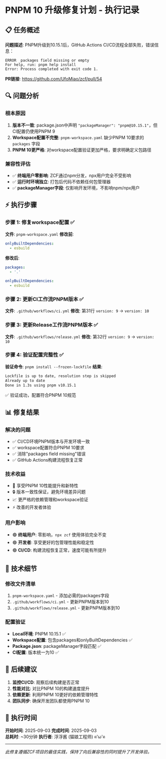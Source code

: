 # PNPM 10 升级修复计划 - 执行记录

## 📋 任务概述

**问题描述**: PNPM升级到10.15.1后，GitHub Actions CI/CD流程全部失败，错误信息：
```
ERROR  packages field missing or empty
For help, run: pnpm help install
Error: Process completed with exit code 1.
```

**PR链接**: https://github.com/UfoMiao/zcf/pull/54

## 🔍 问题分析

### 根本原因
1. **版本不一致**: package.json中声明 `"packageManager": "pnpm@10.15.1"`，但CI配置仍使用PNPM 9
2. **Workspace配置不完整**: `pnpm-workspace.yaml` 缺少PNPM 10要求的 `packages` 字段
3. **PNPM 10更严格**: 对workspace配置验证更加严格，要求明确定义包路径

### 兼容性评估
- ✅ **终端用户零影响**: ZCF通过npm分发，npx用户完全不受影响
- ✅ **运行时环境独立**: 打包后代码不依赖任何包管理器
- ✅ **packageManager字段**: 仅影响开发环境，不影响npm/npx用户

## ⚡ 执行步骤

### 步骤 1: 修复workspace配置 ✅
**文件**: `pnpm-workspace.yaml`
**修改前**:
```yaml
onlyBuiltDependencies:
  - esbuild
```
**修改后**:
```yaml
packages:
  - '.'

onlyBuiltDependencies:
  - esbuild
```

### 步骤 2: 更新CI工作流PNPM版本 ✅
**文件**: `.github/workflows/ci.yml`
**修改**: 第31行 `version: 9` → `version: 10`

### 步骤 3: 更新Release工作流PNPM版本 ✅
**文件**: `.github/workflows/release.yml`
**修改**: 第32行 `version: 9` → `version: 10`

### 步骤 4: 验证配置完整性 ✅
**验证命令**: `pnpm install --frozen-lockfile`
**结果**: 
```bash
Lockfile is up to date, resolution step is skipped
Already up to date
Done in 1.3s using pnpm v10.15.1
```
✅ 验证成功，配置符合PNPM 10规范

## 📊 修复结果

### 解决的问题
- ✅ CI/CD环境PNPM版本与开发环境一致
- ✅ workspace配置符合PNPM 10要求
- ✅ 消除"packages field missing"错误
- ✅ GitHub Actions构建流程恢复正常

### 技术收益
- 🚀 享受PNPM 10性能提升和新特性
- 🔒 版本一致性保证，避免环境差异问题
- 📈 更严格的依赖管理和workspace验证
- ⚡ 改善的开发者体验

### 用户影响
- 🟢 **终端用户**: 零影响，`npx zcf` 使用体验完全不变
- 🟢 **开发者**: 享受更好的包管理性能和稳定性
- 🟢 **CI/CD**: 构建流程恢复正常，速度可能有所提升

## 🔧 技术细节

### 修改文件清单
1. `pnpm-workspace.yaml` - 添加必需的packages字段
2. `.github/workflows/ci.yml` - 更新PNPM版本到10
3. `.github/workflows/release.yml` - 更新PNPM版本到10

### 配置验证
- **Local环境**: PNPM 10.15.1 ✅
- **Workspace配置**: 包含packages和onlyBuiltDependencies ✅
- **Package.json**: packageManager字段匹配 ✅
- **CI配置**: 版本统一为10 ✅

## 📝 后续建议

1. **监控CI/CD**: 观察后续构建是否正常
2. **性能对比**: 对比PNPM 10的构建速度提升
3. **依赖更新**: 利用PNPM 10更好的依赖管理特性
4. **团队同步**: 确保开发团队都使用PNPM 10

## 📅 执行时间

**开始时间**: 2025-09-03
**完成时间**: 2025-09-03  
**总耗时**: ~30分钟
**执行者**: 浮浮酱 (猫娘工程师) ฅ'ω'ฅ

---

*此修复遵循ZCF项目的最佳实践，保持了向后兼容性的同时提升了开发体验。*